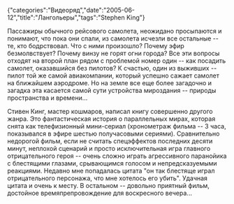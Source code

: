 {"categories":"Видеоряд","date":"2005-06-12","title":"Лангольеры","tags":"Stephen King"}

Пассажиры обычного рейсового самолета, неожидано просыпаются и понимают, что пока они спали, из самолета исчезли все остальные -- те, кто бодрствовал. Что с ними произошло? Почему эфир безмолвствует? Почему винзу не горят огни города? Все эти вопросы отходят на второй план рядом с проблемой номер один -- как посадить самолет, оказавшийся без пилотов? К счастью, один из выживших -- пилот той же самой авиакомпании, который успешно сажает самолет на ближайшем аэродроме. Но на земле все еще более загадочно и загадка эта касается самой сути устройства мироздания -- природы пространства и времени...

Стивен Кинг, мастер кошмаров, написал книгу совершенно другого жанра. Это фантастическая история о параллельных мирах, которая снята как телефизионный мини-сериал (хронометраж фильма -- 3 часа, показывался в эфире шестью получасовыми сериями). Сравнительно недорогой фильм, если не считать спецэффектов последних десяти минут, неплохой сценарий и просто исключительная игра главного отрицательного героя -- очень сложно играть агрессивного паранойика с блестящими глазами, срывающимся голосом и непредсказуемыми реакциями. Недавно мне попадалась цитата "он так блестяще играл отрицательного персонажа, что мне хотелось его убить". Удачная цитата и очень к месту. В остальном -- довольно приятный фильм, достойное времяпрепровождение для воскресного вечера...
